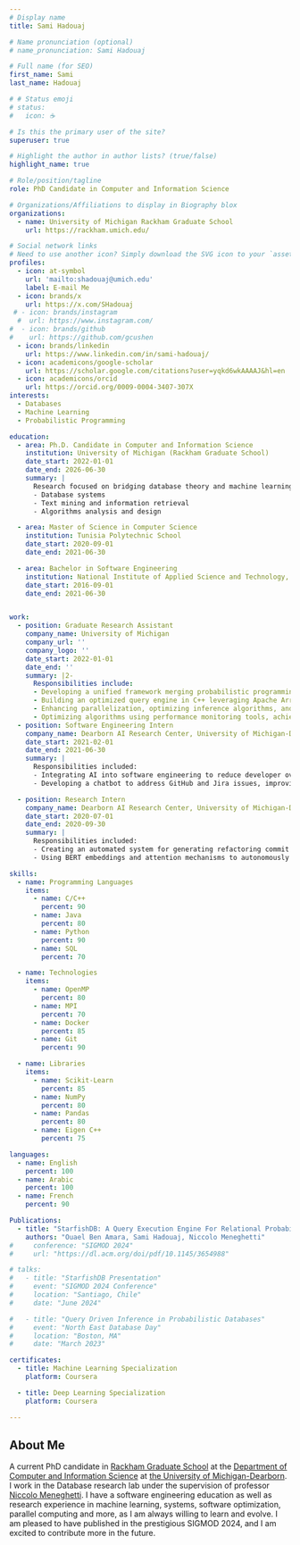 ```yaml
---
# Display name
title: Sami Hadouaj

# Name pronunciation (optional)
# name_pronunciation: Sami Hadouaj

# Full name (for SEO)
first_name: Sami
last_name: Hadouaj

# # Status emoji
# status:
#   icon: ☕️

# Is this the primary user of the site?
superuser: true

# Highlight the author in author lists? (true/false)
highlight_name: true

# Role/position/tagline
role: PhD Candidate in Computer and Information Science

# Organizations/Affiliations to display in Biography blox
organizations:
  - name: University of Michigan Rackham Graduate School
    url: https://rackham.umich.edu/

# Social network links
# Need to use another icon? Simply download the SVG icon to your `assets/media/icons/` folder.
profiles:
  - icon: at-symbol
    url: 'mailto:shadouaj@umich.edu'
    label: E-mail Me
  - icon: brands/x
    url: https://x.com/SHadouaj
 # - icon: brands/instagram
  #  url: https://www.instagram.com/
#  - icon: brands/github
#    url: https://github.com/gcushen
  - icon: brands/linkedin
    url: https://www.linkedin.com/in/sami-hadouaj/
  - icon: academicons/google-scholar
    url: https://scholar.google.com/citations?user=yqkd6wkAAAAJ&hl=en
  - icon: academicons/orcid
    url: https://orcid.org/0009-0004-3407-307X
interests:
  - Databases
  - Machine Learning
  - Probabilistic Programming

education:
  - area: Ph.D. Candidate in Computer and Information Science
    institution: University of Michigan (Rackham Graduate School)
    date_start: 2022-01-01
    date_end: 2026-06-30
    summary: |
      Research focused on bridging database theory and machine learning algorithms. Courses included:
      - Database systems
      - Text mining and information retrieval
      - Algorithms analysis and design

  - area: Master of Science in Computer Science
    institution: Tunisia Polytechnic School
    date_start: 2020-09-01
    date_end: 2021-06-30

  - area: Bachelor in Software Engineering
    institution: National Institute of Applied Science and Technology, Tunisia
    date_start: 2016-09-01
    date_end: 2021-06-30


work:
  - position: Graduate Research Assistant
    company_name: University of Michigan
    company_url: ''
    company_logo: ''
    date_start: 2022-01-01
    date_end: ''
    summary: |2-
      Responsibilities include:
      - Developing a unified framework merging probabilistic programming and databases for efficient statistical inference using MCMC sampling.
      - Building an optimized query engine in C++ leveraging Apache Arrow, JIT (ClangJIT), and parallel MCMC inference (OpenMP).
      - Enhancing parallelization, optimizing inference algorithms, and resolving race conditions, resulting in an 8x system performance increase.
      - Optimizing algorithms using performance monitoring tools, achieving a 50% performance increase with a collapsed variational inference algorithm.
  - position: Software Engineering Intern
    company_name: Dearborn AI Research Center, University of Michigan-Dearborn
    date_start: 2021-02-01
    date_end: 2021-06-30
    summary: |
      Responsibilities included:
      - Integrating AI into software engineering to reduce developer overhead and enhance productivity.
      - Developing a chatbot to address GitHub and Jira issues, improving software quality metrics.

  - position: Research Intern
    company_name: Dearborn AI Research Center, University of Michigan-Dearborn
    date_start: 2020-07-01
    date_end: 2020-09-30
    summary: |
      Responsibilities included:
      - Creating an automated system for generating refactoring commit messages.
      - Using BERT embeddings and attention mechanisms to autonomously generate descriptive GitHub commit messages, assisting developers.

skills:
  - name: Programming Languages
    items:
      - name: C/C++
        percent: 90
      - name: Java
        percent: 80
      - name: Python
        percent: 90
      - name: SQL
        percent: 70

  - name: Technologies
    items:
      - name: OpenMP
        percent: 80
      - name: MPI
        percent: 70
      - name: Docker
        percent: 85
      - name: Git
        percent: 90

  - name: Libraries
    items:
      - name: Scikit-Learn
        percent: 85
      - name: NumPy
        percent: 80
      - name: Pandas
        percent: 80
      - name: Eigen C++
        percent: 75

languages:
  - name: English
    percent: 100
  - name: Arabic
    percent: 100
  - name: French
    percent: 90

Publications:
  - title: "StarfishDB: A Query Execution Engine For Relational Probabilistic Programming"
    authors: "Ouael Ben Amara, Sami Hadouaj, Niccolo Meneghetti"
#     conference: "SIGMOD 2024"
#     url: "https://dl.acm.org/doi/pdf/10.1145/3654988"

# talks:
#   - title: "StarfishDB Presentation"
#     event: "SIGMOD 2024 Conference"
#     location: "Santiago, Chile"
#     date: "June 2024"

#   - title: "Query Driven Inference in Probabilistic Databases"
#     event: "North East Database Day"
#     location: "Boston, MA"
#     date: "March 2023"

certificates:
  - title: Machine Learning Specialization
    platform: Coursera

  - title: Deep Learning Specialization
    platform: Coursera

---
```


## About Me
A current PhD candidate in <a href="https://rackham.umich.edu/">Rackham Graduate School</a> at the 
<a href="https://umdearborn.edu/cecs/departments/computer-and-information-science">Department of Computer and Information Science</a> at 
<a href="https://umdearborn.edu/">the University of Michigan-Dearborn</a>. 
I work in the Database research lab under the supervision of professor
 <a href="https://www-personal.umd.umich.edu/~niccolom/">Niccolo Meneghetti</a>.
I have a software engineering education as well as research experience in machine learning, systems, software optimization, parallel computing and more, as I am always willing to learn and evolve.
I am pleased to have published in the prestigious SIGMOD 2024, and I am excited to contribute more in the future.